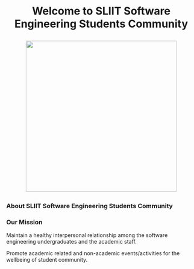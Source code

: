 <h1 align="center" width="100%">
 Welcome to SLIIT Software Engineering Students Community
</p>

<p align="center" width="100%">
  <a href="https://github.com/SLIITSE">
    <img src="https://user-images.githubusercontent.com/50085447/206353416-bdaaed8b-513c-4e09-b818-b6a62a563fa7.png" height="400"/ >
  </a>
 <p>

### About SLIIT Software Engineering Students Community

### Our Mission
Maintain a healthy interpersonal relationship among the software
engineering undergraduates and the academic staff.

Promote academic related and non-academic events/activities for the  wellbeing of student community.
